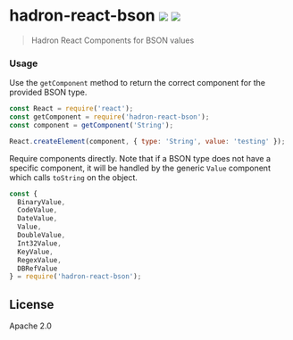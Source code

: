 # hadron-react-bson [![][travis_img]][travis_url] [![][npm_img]][npm_url]

> Hadron React Components for BSON values

### Usage

Use the `getComponent` method to return the correct component for the
provided BSON type.

```javascript
const React = require('react');
const getComponent = require('hadron-react-bson');
const component = getComponent('String');

React.createElement(component, { type: 'String', value: 'testing' });
```

Require components directly. Note that if a BSON type does not have a
specific component, it will be handled by the generic `Value` component
which calls `toString` on the object.

```javascript
const {
  BinaryValue,
  CodeValue,
  DateValue,
  Value,
  DoubleValue,
  Int32Value,
  KeyValue,
  RegexValue,
  DBRefValue
} = require('hadron-react-bson');
```

## License

Apache 2.0

[travis_img]: https://img.shields.io/travis/mongodb-js/hadron-react.svg?style=flat-square
[travis_url]: https://travis-ci.org/mongodb-js/hadron-react
[npm_img]: https://img.shields.io/npm/v/hadron-react-bson.svg?style=flat-square
[npm_url]: https://www.npmjs.org/package/hadron-react-bson
